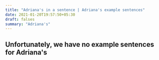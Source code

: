 ```yaml
---
title: "Adriana's in a sentence | Adriana's example sentences"
date: 2021-01-20T19:57:50+05:30
draft: falses
summary: "Adriana's"
---
```

## Unfortunately, we have no example sentences for Adriana's                 

